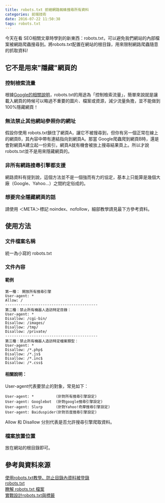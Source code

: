 ```yaml
---
title: robots.txt 拒絕網路蜘蛛搜尋所有資料
categories: 前端技術
date: 2016-07-22 11:50:38
tags: robots.txt
---
```

今天在看 SEO相關文章時學到的新東西：robots.txt，可以避免我們網站的內部檔案被網路爬蟲搜尋到。將robots.txt配置在網站的根目錄，用來限制網路爬蟲隨意的抓取資料!
<!--more-->
## 它不是用來"隱藏"網頁的
### 控制檢索流量
根據[Google的相關說明](https://support.google.com/webmasters/answer/6062608?hl=zh-Hant)，robots.txt的用途為「控制檢索流量」，簡單來說就是讓載入網頁的時候可以略過不重要的圖片、檔案或資源，減少流量負擔，並不能做到100%隱藏網頁！
### 無法禁止其他網站參照你的網址
假設你使用 robots.txt鎖住了網頁A，讓它不被搜尋到，但你有另一個正常在線上的網頁B，其內容中帶有連結指向到網頁A。那當 Google爬蟲爬到網頁B時，還是會對網頁A建立起一份索引，網頁A就有機會被放上搜尋結果頁上。所以才說 robots.txt並不是用來隱藏網頁的。
### 非所有網路搜尋引擎都支援
網路資料有提到說，這個方法並不是一個強而有力的協定，基本上只能算是幾個大廠（Google、Yahoo...）之間約定俗成的。
### 想要完全隱藏網頁的話
請使用 ＜META＞標記 noindex、nofollow，細部教學請見最下方參考資料。
## 使用方法
### 文件檔案名稱
統一為小寫的 robots.txt
### 文件內容
#### 範例
```
第一種： 開放所有搜尋引擎
User-agent: *
Allow: /
------------------------------------------
第二種：禁止所有機器人造訪特定目錄：
User-agent: *
Disallow: /cgi-bin/
Disallow: /images/
Disallow: /tmp/
Disallow: /private/
------------------------------------------
第三種：禁止所有機器人造訪特定檔案類型：
User-agent: *
Disallow: /*.php$
Disallow: /*.js$
Disallow: /*.inc$
Disallow: /*.css$
```
#### 相關說明：
User-agent代表要禁止的對象，常見如下：
```
User-agent: *          (針對所有搜尋引擎設定)
User-agent: Googlebot  (針對google搜尋引擎設定)
User-agent: Slurp      (針對Yahoo!奇摩搜尋引擎設定)
User-agent: Baiduspider(針對百度搜尋引擎設定)
```
Allow 和 Disallow 分別代表是否允許搜尋引擎爬取資料。
### 檔案放置位置
放在網站的根目錄即可。

## 參考與資料來源
[使用robots.txt教學、防止目錄內資料被登錄](http://www.dami.tw/2012/11/14dami.html)  
[robots.txt](https://zh.wikipedia.org/wiki/Robots.txt)  
[瞭解 robots.txt 檔案](https://support.google.com/webmasters/answer/6062608?hl=zh-Hant)  
[實戰設計robots.txt與<META>標籤](http://www.ithome.com.tw/node/35591)
